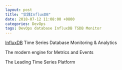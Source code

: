 ```yaml
---
layout: post
title: "实践InfluxDB"
date: 2018-07-12 11:08:00 +0800
categories: DevOps
tags: DevOps database InfluxDB TSDB Monitor
---
```


[InfluxDB](https://www.influxdata.com/) Time Series Database Monitoring & Analytics

The modern engine for Metrics and Events

The Leading Time Series Platform